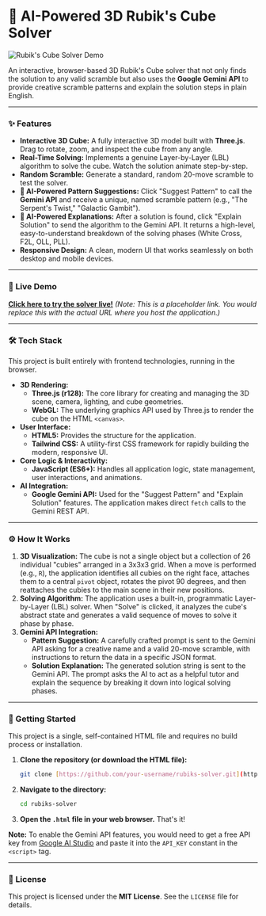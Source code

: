 # 🤖 AI-Powered 3D Rubik's Cube Solver

![Rubik's Cube Solver Demo](https://storage.googleapis.com/gemini-prod/images/c29c8e8d-876e-4e9b-8919-866465492d05)

An interactive, browser-based 3D Rubik's Cube solver that not only finds the solution to any valid scramble but also uses the **Google Gemini API** to provide creative scramble patterns and explain the solution steps in plain English.

---

### ✨ Features

* **Interactive 3D Cube:** A fully interactive 3D model built with **Three.js**. Drag to rotate, zoom, and inspect the cube from any angle.
* **Real-Time Solving:** Implements a genuine Layer-by-Layer (LBL) algorithm to solve the cube. Watch the solution animate step-by-step.
* **Random Scramble:** Generate a standard, random 20-move scramble to test the solver.
* **🤖 AI-Powered Pattern Suggestions:** Click "Suggest Pattern" to call the **Gemini API** and receive a unique, named scramble pattern (e.g., "The Serpent's Twist," "Galactic Gambit").
* **🤖 AI-Powered Explanations:** After a solution is found, click "Explain Solution" to send the algorithm to the Gemini API. It returns a high-level, easy-to-understand breakdown of the solving phases (White Cross, F2L, OLL, PLL).
* **Responsive Design:** A clean, modern UI that works seamlessly on both desktop and mobile devices.

---

### 🚀 Live Demo

**[Click here to try the solver live!](https://your-live-demo-link-here.com)** *(Note: This is a placeholder link. You would replace this with the actual URL where you host the application.)*

---

### 🛠️ Tech Stack

This project is built entirely with frontend technologies, running in the browser.

* **3D Rendering:**
    * **Three.js (r128):** The core library for creating and managing the 3D scene, camera, lighting, and cube geometries.
    * **WebGL:** The underlying graphics API used by Three.js to render the cube on the HTML `<canvas>`.
* **User Interface:**
    * **HTML5:** Provides the structure for the application.
    * **Tailwind CSS:** A utility-first CSS framework for rapidly building the modern, responsive UI.
* **Core Logic & Interactivity:**
    * **JavaScript (ES6+):** Handles all application logic, state management, user interactions, and animations.
* **AI Integration:**
    * **Google Gemini API:** Used for the "Suggest Pattern" and "Explain Solution" features. The application makes direct `fetch` calls to the Gemini REST API.

---

### ⚙️ How It Works

1.  **3D Visualization:** The cube is not a single object but a collection of 26 individual "cubies" arranged in a 3x3x3 grid. When a move is performed (e.g., `R`), the application identifies all cubies on the right face, attaches them to a central `pivot` object, rotates the pivot 90 degrees, and then reattaches the cubies to the main scene in their new positions.
2.  **Solving Algorithm:** The application uses a built-in, programmatic Layer-by-Layer (LBL) solver. When "Solve" is clicked, it analyzes the cube's abstract state and generates a valid sequence of moves to solve it phase by phase.
3.  **Gemini API Integration:**
    * **Pattern Suggestion:** A carefully crafted prompt is sent to the Gemini API asking for a creative name and a valid 20-move scramble, with instructions to return the data in a specific JSON format.
    * **Solution Explanation:** The generated solution string is sent to the Gemini API. The prompt asks the AI to act as a helpful tutor and explain the sequence by breaking it down into logical solving phases.

---

### 🏁 Getting Started

This project is a single, self-contained HTML file and requires no build process or installation.

1.  **Clone the repository (or download the HTML file):**
    ```bash
    git clone [https://github.com/your-username/rubiks-solver.git](https://github.com/your-username/rubiks-solver.git)
    ```
2.  **Navigate to the directory:**
    ```bash
    cd rubiks-solver
    ```
3.  **Open the `.html` file in your web browser.** That's it!

**Note:** To enable the Gemini API features, you would need to get a free API key from [Google AI Studio](https://aistudio.google.com/) and paste it into the `API_KEY` constant in the `<script>` tag.

---

### 📜 License

This project is licensed under the **MIT License**. See the `LICENSE` file for details.
